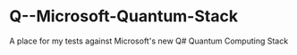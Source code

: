 # Q--Microsoft-Quantum-Stack
A place for my tests against Microsoft's new Q# Quantum Computing Stack
